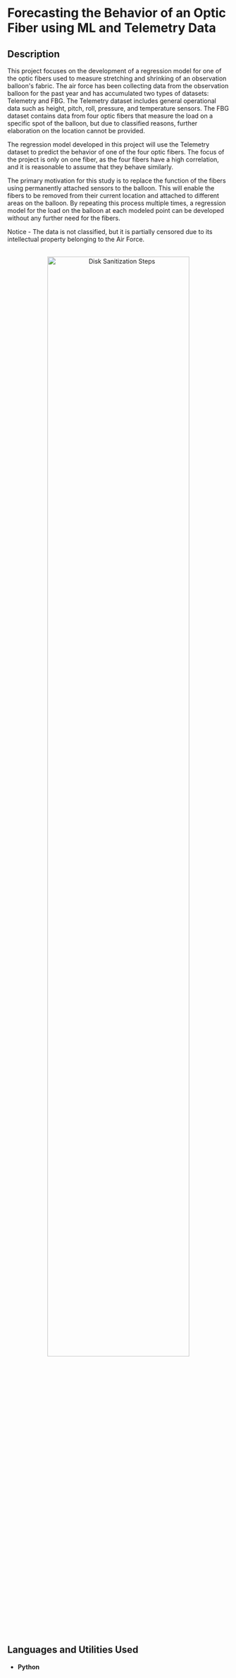 <h1>Forecasting the Behavior of an Optic Fiber using ML and Telemetry Data</h1>

<h2>Description</h2>
This project focuses on the development of a regression model for one of the optic fibers used to measure stretching and shrinking of an observation balloon's fabric. The air force has been collecting data from the observation balloon for the past year and has accumulated two types of datasets: Telemetry and FBG. The Telemetry dataset includes general operational data such as height, pitch, roll, pressure, and temperature sensors. The FBG dataset contains data from four optic fibers that measure the load on a specific spot of the balloon, but due to classified reasons, further elaboration on the location cannot be provided.

The regression model developed in this project will use the Telemetry dataset to predict the behavior of one of the four optic fibers. The focus of the project is only on one fiber, as the four fibers have a high correlation, and it is reasonable to assume that they behave similarly.

The primary motivation for this study is to replace the function of the fibers using permanently attached sensors to the balloon. This will enable the fibers to be removed from their current location and attached to different areas on the balloon. By repeating this process multiple times, a regression model for the load on the balloon at each modeled point can be developed without any further need for the fibers.

Notice - The data is not classified, but it is partially censored due to its intellectual property belonging to the Air Force.
<br />

<p align="center">
<br/>
<img src="https://cdn.mos.cms.futurecdn.net/Roy7KHigvw8auXTPM8sztG.jpg" height="80%" width="80%" alt="Disk Sanitization Steps"/>
<br />
  
<h2>Languages and Utilities Used</h2>

- <b>Python</b>



